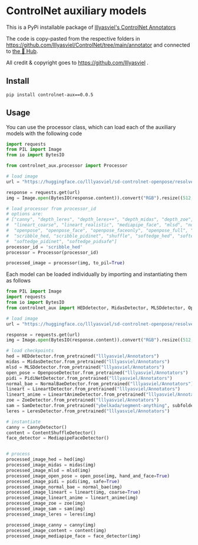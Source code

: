 # ControlNet auxiliary models

This is a PyPi installable package of [lllyasviel's ControlNet Annotators](https://github.com/lllyasviel/ControlNet/tree/main/annotator)

The code is copy-pasted from the respective folders in https://github.com/lllyasviel/ControlNet/tree/main/annotator and connected to [the 🤗 Hub](https://huggingface.co/lllyasviel/Annotators).

All credit & copyright goes to https://github.com/lllyasviel .

## Install

```
pip install controlnet-aux==0.0.5
```

## Usage


You can use the processor class, which can load each of the auxiliary models with the following code
```python
import requests
from PIL import Image
from io import BytesIO

from controlnet_aux.processor import Processor

# load image
url = "https://huggingface.co/lllyasviel/sd-controlnet-openpose/resolve/main/images/pose.png"

response = requests.get(url)
img = Image.open(BytesIO(response.content)).convert("RGB").resize((512, 512))

# load processor from processor_id
# options are:
# ["canny", "depth_leres", "depth_leres++", "depth_midas", "depth_zoe", "lineart_anime",
#  "lineart_coarse", "lineart_realistic", "mediapipe_face", "mlsd", "normal_bae", "normal_midas",
#  "openpose", "openpose_face", "openpose_faceonly", "openpose_full", "openpose_hand",
#  "scribble_hed, "scribble_pidinet", "shuffle", "softedge_hed", "softedge_hedsafe",
#  "softedge_pidinet", "softedge_pidsafe"]
processor_id = 'scribble_hed'
processor = Processor(processor_id)

processed_image = processor(img, to_pil=True)
```

Each model can be loaded individually by importing and instantiating them as follows
```python
from PIL import Image
import requests
from io import BytesIO
from controlnet_aux import HEDdetector, MidasDetector, MLSDdetector, OpenposeDetector, PidiNetDetector, NormalBaeDetector, LineartDetector, LineartAnimeDetector, CannyDetector, ContentShuffleDetector, ZoeDetector, MediapipeFaceDetector, SamDetector, LeresDetector

# load image
url = "https://huggingface.co/lllyasviel/sd-controlnet-openpose/resolve/main/images/pose.png"

response = requests.get(url)
img = Image.open(BytesIO(response.content)).convert("RGB").resize((512, 512))

# load checkpoints
hed = HEDdetector.from_pretrained("lllyasviel/Annotators")
midas = MidasDetector.from_pretrained("lllyasviel/Annotators")
mlsd = MLSDdetector.from_pretrained("lllyasviel/Annotators")
open_pose = OpenposeDetector.from_pretrained("lllyasviel/Annotators")
pidi = PidiNetDetector.from_pretrained("lllyasviel/Annotators")
normal_bae = NormalBaeDetector.from_pretrained("lllyasviel/Annotators")
lineart = LineartDetector.from_pretrained("lllyasviel/Annotators")
lineart_anime = LineartAnimeDetector.from_pretrained("lllyasviel/Annotators")
zoe = ZoeDetector.from_pretrained("lllyasviel/Annotators")
sam = SamDetector.from_pretrained("ybelkada/segment-anything", subfolder="checkpoints")
leres = LeresDetector.from_pretrained("lllyasviel/Annotators")

# instantiate
canny = CannyDetector()
content = ContentShuffleDetector()
face_detector = MediapipeFaceDetector()


# process
processed_image_hed = hed(img)
processed_image_midas = midas(img)
processed_image_mlsd = mlsd(img)
processed_image_open_pose = open_pose(img, hand_and_face=True)
processed_image_pidi = pidi(img, safe=True)
processed_image_normal_bae = normal_bae(img)
processed_image_lineart = lineart(img, coarse=True)
processed_image_lineart_anime = lineart_anime(img)
processed_image_zoe = zoe(img)
processed_image_sam = sam(img)
processed_image_leres = leres(img)

processed_image_canny = canny(img)
processed_image_content = content(img)
processed_image_mediapipe_face = face_detector(img)
```

